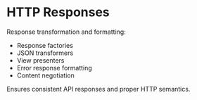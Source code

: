 # HTTP Responses

Response transformation and formatting:

- Response factories
- JSON transformers
- View presenters
- Error response formatting
- Content negotiation

Ensures consistent API responses and proper HTTP semantics.